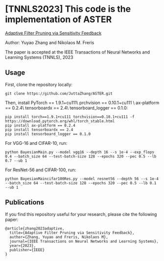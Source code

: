 # [TNNLS2023] This code is the implementation of ASTER
[Adaptive Filter Pruning via Sensitivity Feedback](https://ieeexplore.ieee.org/document/10064249)

Author: Yuyao Zhang and Nikolaos M. Freris

The paper is accepted at the IEEE Transactions of Neural Networks and Learning Systems (TNNLS), 2023


## Usage
First, clone the repository locally:
```
git clone https://github.com/JuttaZhang/ASTER.git
```
Then, install PyTorch == 1.9.1+cu111\\
prchvision == 0.10.1+cu111 \\
ax-platform == 0.2.4\\
tensorboardx == 2.4\\
tensorboard_logger == 0.1.0:
```
pip install torch==1.9.1+cu111 torchvision==0.10.1+cu111 -f https://download.pytorch.org/whl/torch_stable.html
pip install ax-platform == 0.2.4
pip install tensorboardx == 2.4
pip install tensorboard_logger == 0.1.0
```

For VGG-16 and CIFAR-10, run:
```
python BayesianMain.py --model vgg16 --depth 16 --s 1e-4 --exp_flops 0.4 --batch_size 64 --test-batch-size 128 --epochs 320 --pec 0.5 --lb 0.7 --ub 1 
```

For ResNet-56 and CIFAR-100, run:
```
python BayesianMaincifar100Res.py --model resnet56 --depth 56 --s 1e-4 --batch_size 64 --test-batch-size 128 --epochs 320 --pec 0.5 --lb 0.1 --ub 1 
```



## Publications
If you find this repository useful for your research, please cite the following paper:
```
@article{zhang2023adaptive,
  title={Adaptive Filter Pruning via Sensitivity Feedback},
  author={Zhang, Yuyao and Freris, Nikolaos M},
  journal={IEEE Transactions on Neural Networks and Learning Systems},
  year={2023},
  publisher={IEEE}
}
```
